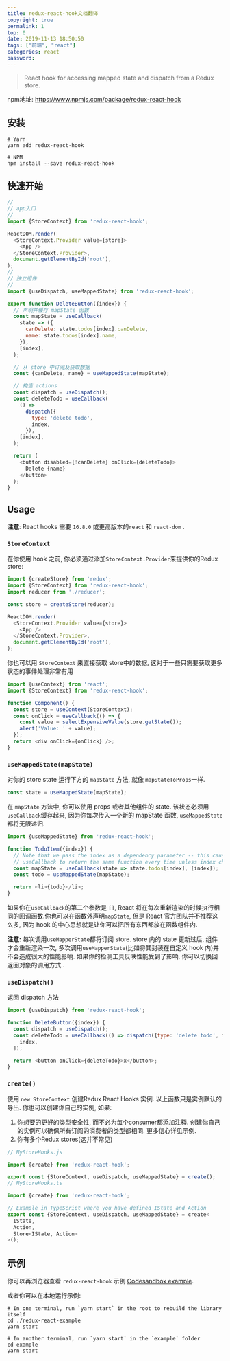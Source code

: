 ```yaml
---
title: redux-react-hook文档翻译
copyright: true
permalink: 1
top: 0
date: 2019-11-13 18:50:50
tags: ["前端", "react"]
categories: react
password:
---
```


> React hook for accessing mapped state and dispatch from a Redux store.

npm地址: https://www.npmjs.com/package/redux-react-hook

<!--more-->

## 安装

```shell
# Yarn
yarn add redux-react-hook

# NPM
npm install --save redux-react-hook
```

## 快速开始

```js
//
// app入口
//
import {StoreContext} from 'redux-react-hook';

ReactDOM.render(
  <StoreContext.Provider value={store}>
    <App />
  </StoreContext.Provider>,
  document.getElementById('root'),
);
//
// 独立组件
//
import {useDispatch, useMappedState} from 'redux-react-hook';

export function DeleteButton({index}) {
  // 声明并缓存 mapState 函数
  const mapState = useCallback(
    state => ({
      canDelete: state.todos[index].canDelete,
      name: state.todos[index].name,
    }),
    [index],
  );

  // 从 store 中订阅及获取数据
  const {canDelete, name} = useMappedState(mapState);

  // 构造 actions
  const dispatch = useDispatch();
  const deleteTodo = useCallback(
    () =>
      dispatch({
        type: 'delete todo',
        index,
      }),
    [index],
  );

  return (
    <button disabled={!canDelete} onClick={deleteTodo}>
      Delete {name}
    </button>
  );
}
```

## Usage

**注意**: React hooks 需要 `16.8.0` 或更高版本的`react` 和 `react-dom` .

### `StoreContext`

在你使用 hook 之前, 你必须通过添加` StoreContext.Provider `来提供你的Redux store:

```js
import {createStore} from 'redux';
import {StoreContext} from 'redux-react-hook';
import reducer from './reducer';

const store = createStore(reducer);

ReactDOM.render(
  <StoreContext.Provider value={store}>
    <App />
  </StoreContext.Provider>,
  document.getElementById('root'),
);
```

你也可以用 `StoreContext` 来直接获取 store中的数据, 这对于一些只需要获取更多状态的事件处理非常有用

```js
import {useContext} from 'react';
import {StoreContext} from 'redux-react-hook';

function Component() {
  const store = useContext(StoreContext);
  const onClick = useCallback(() => {
    const value = selectExpensiveValue(store.getState());
    alert('Value: ' + value);
  });
  return <div onClick={onClick} />;
}
```

### `useMappedState(mapState)`

对你的 store state 运行下方的 `mapState` 方法, 就像 `mapStateToProps`一样.

```js
const state = useMappedState(mapState);
```

在 `mapState` 方法中, 你可以使用 props 或者其他组件的 state. 该状态必须用`useCallback`缓存起来, 因为你每次传入一个新的 mapState 函数, `useMappedState`都将无限递归.

```js
import {useMappedState} from 'redux-react-hook';

function TodoItem({index}) {
  // Note that we pass the index as a dependency parameter -- this causes
  // useCallback to return the same function every time unless index changes.
  const mapState = useCallback(state => state.todos[index], [index]);
  const todo = useMappedState(mapState);

  return <li>{todo}</li>;
}
```

如果你在`useCallback`的第二个参数是 `[]`, React 将在每次重新渲染的时候执行相同的回调函数.你也可以在函数外声明`mapState`, 但是 React 官方团队并不推荐这么多, 因为 hook 的中心思想就是让你可以把所有东西都放在函数组件内.

**注意:** 每次调用`useMapperState`都将订阅 store. store 内的 state 更新过后, 组件才会重新渲染一次, 多次调用`useMapperState`(比如将其封装在自定义 hook 内)并不会造成很大的性能影响. 如果你的检测工具反映性能受到了影响, 你可以切换回返回对象的调用方式 .

### `useDispatch()`

返回 dispatch 方法

```js
import {useDispatch} from 'redux-react-hook';

function DeleteButton({index}) {
  const dispatch = useDispatch();
  const deleteTodo = useCallback(() => dispatch({type: 'delete todo', index}), [
    index,
  ]);

  return <button onClick={deleteTodo}>x</button>;
}
```

### `create()`

使用 `new StoreContext` 创建Redux React Hooks 实例. 以上函数只是实例默认的导出. 你也可以创建你自己的实例, 如果: 

1. 你想要的更好的类型安全性, 而不必为每个consumer都添加注释. 创建你自己的实例可以确保所有订阅的消费者的类型都相同. 更多信心详见示例.
2. 你有多个Redux stores(这并不常见)

```js
// MyStoreHooks.js

import {create} from 'redux-react-hook';

export const {StoreContext, useDispatch, useMappedState} = create();
// MyStoreHooks.ts

import {create} from 'redux-react-hook';

// Example in TypeScript where you have defined IState and Action
export const {StoreContext, useDispatch, useMappedState} = create<
  IState,
  Action,
  Store<IState, Action>
>();
```

## 示例

你可以再浏览器查看 `redux-react-hook` 示例 [Codesandbox example](https://codesandbox.io/s/github/ianobermiller/redux-react-hook-example).

或者你可以在本地运行示例:

```shell
# In one terminal, run `yarn start` in the root to rebuild the library itself
cd ./redux-react-example
yarn start

# In another terminal, run `yarn start` in the `example` folder
cd example
yarn start
```


